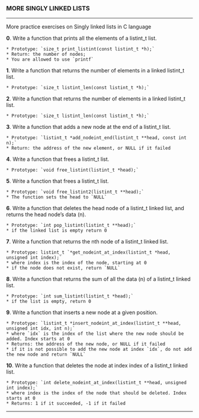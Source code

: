 ### MORE SINGLY LINKED LISTS
---
More practice exercises on Singly linked lists in C language

**0**. Write a function that prints all the elements of a listint_t list.
	
	* Prototype: `size_t print_listint(const listint_t *h);`
	* Return: the number of nodes;
	* You are allowed to use `printf`

**1**. Write a function that returns the number of elements in a linked listint_t list.
	
	* Prototype: `size_t listint_len(const listint_t *h);`

**2**. Write a function that returns the number of elements in a linked listint_t list.

	* Prototype: `size_t listint_len(const listint_t *h);`

**3**. Write a function that adds a new node at the end of a listint_t list.
	
	* Prototype: `listint_t *add_nodeint_end(listint_t **head, const int n);`
	* Return: the address of the new element, or NULL if it failed

**4**. Write a function that frees a listint_t list.
	
	* Prototype: `void free_listint(listint_t *head);`

**5**. Write a function that frees a listint_t list.
	
	* Prototype: `void free_listint2(listint_t **head);`
	* The function sets the head to `NULL`

**6**. Write a function that deletes the head node of a listint_t linked list, and returns the head node’s data (n).
	
	* Prototype: `int pop_listint(listint_t **head);`
	* if the linked list is empty return 0

**7**. Write a function that returns the nth node of a listint_t linked list.
	
	* Prototype: listint_t `*get_nodeint_at_index(listint_t *head, unsigned int index);`
	* where index is the index of the node, starting at 0
	* if the node does not exist, return `NULL`

**8**. Write a function that returns the sum of all the data (n) of a listint_t linked list.
	
	* Prototype: `int sum_listint(listint_t *head);`
	* if the list is empty, return 0

**9**. Write a function that inserts a new node at a given position.
	
	* Prototype: `listint_t *insert_nodeint_at_index(listint_t **head, unsigned int idx, int n);`
	* where `idx` is the index of the list where the new node should be added. Index starts at 0
	* Returns: the address of the new node, or NULL if it failed
	* if it is not possible to add the new node at index `idx`, do not add the new node and return `NULL`

**10**. Write a function that deletes the node at index index of a listint_t linked list.
	
	* Prototype: `int delete_nodeint_at_index(listint_t **head, unsigned int index);`
	* where index is the index of the node that should be deleted. Index starts at 0
	* Returns: 1 if it succeeded, -1 if it failed

---
